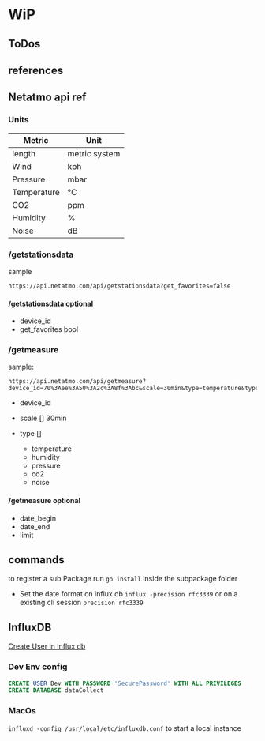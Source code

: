 # WiP

## ToDos

## references

## Netatmo api ref

### Units

| Metric | Unit |
|---|---|
| length | metric system |
| Wind | kph |
| Pressure | mbar |
| Temperature | °C |
| CO2 | ppm |
| Humidity | % |
| Noise | dB |

### /getstationsdata

sample

```http
https://api.netatmo.com/api/getstationsdata?get_favorites=false
```

#### /getstationsdata optional

- device_id
- get_favorites bool

### /getmeasure

sample:

```http
https://api.netatmo.com/api/getmeasure?device_id=70%3Aee%3A50%3A2c%3A8f%3Abc&scale=30min&type=temperature&type=humidity&type=pressure&type=co2&type=noise&optimize=false&real_time=false
```

- device_id

- scale []
    30min

- type []
  - temperature
  - humidity
  - pressure
  - co2
  - noise

#### /getmeasure optional

- date_begin
- date_end
- limit

## commands

to register a sub Package run `go install` inside the subpackage folder

- Set the date format on influx db `influx -precision rfc3339` or on a existing cli session `precision rfc3339`

## InfluxDB

[Create User in Influx db](https://docs.influxdata.com/influxdb/v1.8/administration/authentication_and_authorization/#authorization)

### Dev Env config

```sql
CREATE USER Dev WITH PASSWORD 'SecurePassword' WITH ALL PRIVILEGES
CREATE DATABASE dataCollect

```

### MacOs

`influxd -config /usr/local/etc/influxdb.conf` to start a local instance
